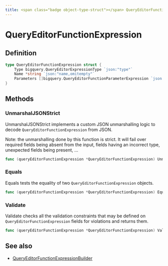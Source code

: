 ```yaml
---
title: <span class="badge object-type-struct"></span> QueryEditorFunctionExpression
---
```

# <span class="badge object-type-struct"></span> QueryEditorFunctionExpression

## Definition

```go
type QueryEditorFunctionExpression struct {
    Type bigquery.QueryEditorExpressionType `json:"type"`
    Name *string `json:"name,omitempty"`
    Parameters []bigquery.QueryEditorFunctionParameterExpression `json:"parameters,omitempty"`
}
```
## Methods

### <span class="badge object-method"></span> UnmarshalJSONStrict

UnmarshalJSONStrict implements a custom JSON unmarshalling logic to decode `QueryEditorFunctionExpression` from JSON.

Note: the unmarshalling done by this function is strict. It will fail over required fields being absent from the input, fields having an incorrect type, unexpected fields being present, …

```go
func (queryEditorFunctionExpression *QueryEditorFunctionExpression) UnmarshalJSONStrict(raw []byte) error
```

### <span class="badge object-method"></span> Equals

Equals tests the equality of two `QueryEditorFunctionExpression` objects.

```go
func (queryEditorFunctionExpression *QueryEditorFunctionExpression) Equals(other QueryEditorFunctionExpression) bool
```

### <span class="badge object-method"></span> Validate

Validate checks all the validation constraints that may be defined on `QueryEditorFunctionExpression` fields for violations and returns them.

```go
func (queryEditorFunctionExpression *QueryEditorFunctionExpression) Validate() error
```

## See also

 * <span class="badge builder"></span> [QueryEditorFunctionExpressionBuilder](./builder-QueryEditorFunctionExpressionBuilder.md)
